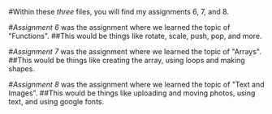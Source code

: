 #Within these *three* files, you will find my assignments 6, 7, and 8.

#_Assignment 6_ was the assignment where we learned the topic of "Functions".
##This would be things like rotate, scale, push, pop, and more.

#_Assignment 7_ was the assignment where we learned the topic of "Arrays".
##This would be things like creating the array, using loops and making shapes.

#_Assignment 8_ was the assignment where we learned the topic of "Text and Images".
##This would be things like uploading and moving photos, using text, and using google fonts.
